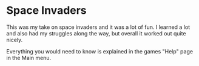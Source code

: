 # Space Invaders
This was my take on space invaders and it was a lot of fun. I learned a lot and also had my struggles along the way, but overall it worked out quite nicely.

Everything you would need to know is explained in the games "Help" page in the Main menu.
